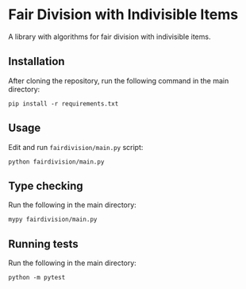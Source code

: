 # Fair Division with Indivisible Items

A library with algorithms for fair division with indivisible items.

## Installation
After cloning the repository, run the following command in the main directory:

    pip install -r requirements.txt


## Usage
Edit and run `fairdivision/main.py` script:

    python fairdivision/main.py


## Type checking
Run the following in the main directory:

    mypy fairdivision/main.py


## Running tests
Run the following in the main directory:

    python -m pytest
